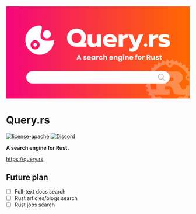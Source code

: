 <p align="center">
    <img src="/static/og-640x320.png">
</p>

# Query.rs

[![license-apache](https://img.shields.io/badge/license-Apache-yellow.svg)](https://github.com/huhu/query.rs/blob/master/LICENSE)
[![Discord](https://img.shields.io/discord/711895914494558250?label=chat&logo=discord)](https://discord.gg/rPWWBqxBhp)

**A search engine for Rust.**

https://query.rs

## Future plan

- [ ] Full-text docs search
- [ ] Rust articles/blogs search
- [ ] Rust jobs search
